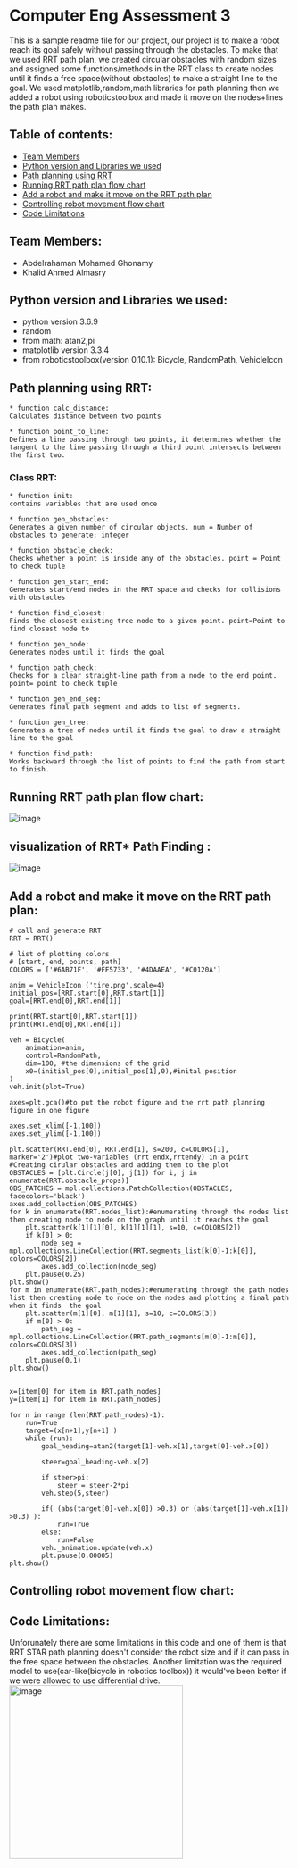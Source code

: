 # Computer Eng Assessment 3
This is a sample readme file for our project, our project is to make a robot reach its goal safely without passing through the obstacles. To make that we used RRT path plan, we created circular obstacles with random sizes and assigned some functions/methods in the RRT class to create nodes until it finds a free space(without obstacles) to make a straight line to the goal. We used matplotlib,random,math libraries for path planning then we added a robot using roboticstoolbox and made it move on the nodes+lines the path plan makes.

## Table of contents:
* [Team Members](#team-members)
* [Python version and Libraries we used](#python-version-and-libraries-we-used)
* [Path planning using RRT](#path-planning-using-rrt)
* [Running RRT path plan flow chart](#running-rrt-path-plan-flow-chart)
* [Add a robot and make it move on the RRT path plan](#add-a-robot-and-make-it-move-on-the-rrt-path-plan)
* [Controlling robot movement flow chart](#controlling-robot-movement-flow-chart)
* [Code Limitations](#code-limitations)

## Team Members:
* Abdelrahaman Mohamed Ghonamy
* Khalid Ahmed Almasry

## Python version and Libraries we used:
* python version 3.6.9
* random
* from math: atan2,pi
* matplotlib version 3.3.4 
* from roboticstoolbox(version 0.10.1): Bicycle, RandomPath, VehicleIcon

## Path planning using RRT:
```
* function calc_distance:
Calculates distance between two points

* function point_to_line:
Defines a line passing through two points, it determines whether the tangent to the line passing through a third point intersects between the first two.
```
### Class RRT:
```
* function init:
contains variables that are used once

* function gen_obstacles:
Generates a given number of circular objects, num = Number of obstacles to generate; integer

* function obstacle_check: 
Checks whether a point is inside any of the obstacles. point = Point to check tuple

* function gen_start_end:
Generates start/end nodes in the RRT space and checks for collisions with obstacles

* function find_closest:
Finds the closest existing tree node to a given point. point=Point to find closest node to

* function gen_node:
Generates nodes until it finds the goal

* function path_check:
Checks for a clear straight-line path from a node to the end point. point= point to check tuple

* function gen_end_seg: 
Generates final path segment and adds to list of segments.

* function gen_tree:
Generates a tree of nodes until it finds the goal to draw a straight line to the goal

* function find_path:
Works backward through the list of points to find the path from start to finish.
```
## Running RRT path plan flow chart:
![image](https://user-images.githubusercontent.com/114658809/206564852-06696816-fb8f-47aa-b7ed-99b55b2b237e.png)

## visualization of RRT* Path Finding :
![image](https://user-images.githubusercontent.com/114488000/206625879-d2263cfe-4ebc-41fe-84c6-b2b5f4f93217.png)

## Add a robot and make it move on the RRT path plan:
```
# call and generate RRT
RRT = RRT()

# list of plotting colors
# [start, end, points, path]
COLORS = ['#6AB71F', '#FF5733', '#4DAAEA', '#C0120A']

anim = VehicleIcon ('tire.png',scale=4)
initial_pos=[RRT.start[0],RRT.start[1]]
goal=[RRT.end[0],RRT.end[1]]

print(RRT.start[0],RRT.start[1])
print(RRT.end[0],RRT.end[1])

veh = Bicycle(
    animation=anim,
    control=RandomPath,
    dim=100, #the dimensions of the grid
    x0=(initial_pos[0],initial_pos[1],0),#inital position
)
veh.init(plot=True)

axes=plt.gca()#to put the robot figure and the rrt path planning figure in one figure
  
axes.set_xlim([-1,100])
axes.set_ylim([-1,100])

plt.scatter(RRT.end[0], RRT.end[1], s=200, c=COLORS[1], marker='2')#plot two-variables (rrt endx,rrtendy) in a point
#Creating cirular obstacles and adding them to the plot
OBSTACLES = [plt.Circle(j[0], j[1]) for i, j in enumerate(RRT.obstacle_props)]
OBS_PATCHES = mpl.collections.PatchCollection(OBSTACLES, facecolors='black')
axes.add_collection(OBS_PATCHES)
for k in enumerate(RRT.nodes_list):#enumerating through the nodes list then creating node to node on the graph until it reaches the goal
    plt.scatter(k[1][1][0], k[1][1][1], s=10, c=COLORS[2])
    if k[0] > 0:
        node_seg = mpl.collections.LineCollection(RRT.segments_list[k[0]-1:k[0]], colors=COLORS[2])
        axes.add_collection(node_seg)
    plt.pause(0.25)
plt.show()
for m in enumerate(RRT.path_nodes):#enumerating through the path nodes list then creating node to node on the nodes and plotting a final path when it finds  the goal
    plt.scatter(m[1][0], m[1][1], s=10, c=COLORS[3])
    if m[0] > 0:
        path_seg = mpl.collections.LineCollection(RRT.path_segments[m[0]-1:m[0]], colors=COLORS[3])
        axes.add_collection(path_seg)
    plt.pause(0.1)
plt.show()


x=[item[0] for item in RRT.path_nodes]
y=[item[1] for item in RRT.path_nodes]

for n in range (len(RRT.path_nodes)-1):
    run=True
    target=(x[n+1],y[n+1] )
    while (run):
        goal_heading=atan2(target[1]-veh.x[1],target[0]-veh.x[0])
        
        steer=goal_heading-veh.x[2]
        
        if steer>pi:
            steer = steer-2*pi
        veh.step(5,steer)
        
        if( (abs(target[0]-veh.x[0]) >0.3) or (abs(target[1]-veh.x[1]) >0.3) ):
            run=True
        else:
            run=False
        veh._animation.update(veh.x)
        plt.pause(0.00005)
plt.show()
```
## Controlling robot movement flow chart:

## Code Limitations:
Unforunately there are some limitations in this code and one of them is that RRT STAR path planning doesn't consider the robot size and if it can pass in the free space between the obstacles. Another limitation was the required model to use(car-like(bicycle in robotics toolbox)) it would've been better if we were allowed to use differential drive.   
<img width="311" alt="image" src="https://user-images.githubusercontent.com/114658809/206645643-2f2b125c-d7b8-4127-a8f0-566405f9b114.png">
